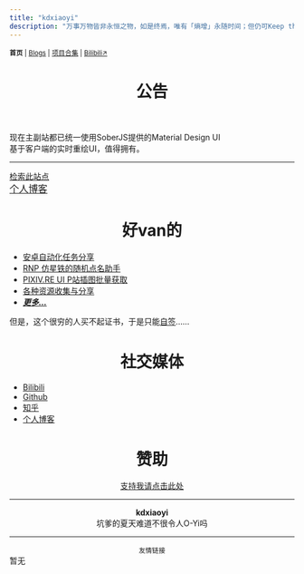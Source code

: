 ```yaml
---
title: "kdxiaoyi"
description: "万事万物皆非永恒之物，如是终焉，唯有「熵增」永随时间；但仍可Keep the spirit of Touching 𝕏."
---
```

<small id="old_menu"><b>首页</b> | <a href="/blogs">Blogs</a> | <a href="/Project">项目合集</a> | <a href="https://space.bilibili.com/1987247870">Bilibili↗</a></small>

# <center>公告</center><br>
现在主副站都已统一使用SoberJS提供的Material Design UI<br>
基于客户端的实时重绘UI，值得拥有。

---
[检索此站点](/search.html)<br>
<big>[个人博客](/blogs/index)</big>

# <center>好van的</center>
* [安卓自动化任务分享](/autotasklist)
* [RNP 仿星铁的随机点名助手](https://github.com/kdxhub/random_name_picker)
* [PIXIV.RE UI P站插图批量获取](/pixiv.re_ui)
* [各种资源收集与分享](/resource-share)
* ***[更多…](/Project/)***

但是，这个很穷的人买不起证书，于是只能[自签](https://pan.huang1111.cn/s/KBDVCY)……

# <center>社交媒体</center>
* [Bilibili](//space.bilibili.com/1987247870)
* [Github](//github.com/kdxhub)
* [知乎](//www.zhihu.com/people/kdxiaoyi)
* [个人博客](/blogs/index)

# <center>赞助</center>
<a href="/sponsor"><center>支持我请点击此处</center></a>

---
<center><strong>kdxiaoyi</strong></center>
<center>坑爹的夏天难道不很令人O-Yi吗</center>

---
<small><center>友情链接</center></small>
暂无

<div id="mdRender_config" data-sideship-hide="0"></div>
<script src="https://rs.kdxiaoyi.top/res/scripts/js/sober.min.js"></script><script src="https://rs.kdxiaoyi.top/res/scripts/js/md-newUI-render.js"></script>